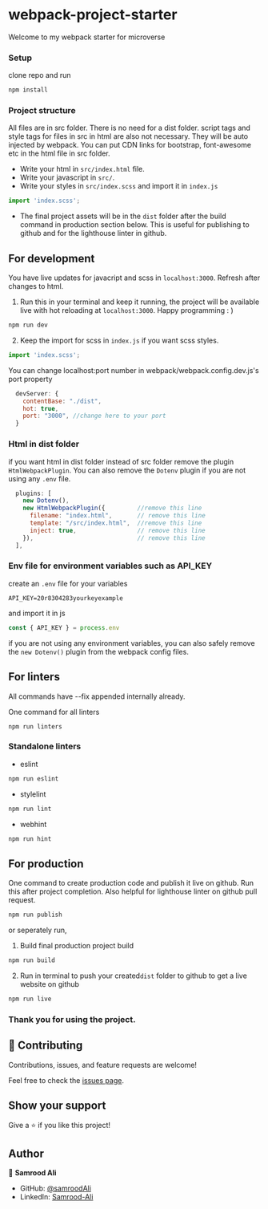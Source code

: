 # webpack-project-starter


Welcome to my webpack starter for microverse

### Setup

clone repo and run

```bash
npm install
```

### Project structure
All files are in src folder. There is no need for a dist folder. script tags and style tags for files in src in html are also not necessary. They will be auto injected by webpack. You can put CDN links for bootstrap, font-awesome etc in the html file in src folder.

* Write your html in `src/index.html` file.
* Write your javascript in `src/`. 
* Write your styles in `src/index.scss` and import it in `index.js`
```js
import 'index.scss';
```
* The final project assets will be in the `dist` folder after the build command in production section below. This is useful for publishing to github and for the lighthouse linter in github.
###

## For development
You have live updates for javacript and scss in `localhost:3000`. Refresh after changes to html.

1. Run this in your terminal and keep it running, the project will be available live with hot reloading at `localhost:3000`. Happy programming : )
```bash
npm run dev
```
2. Keep the import for scss in `index.js` if you want scss styles.
```js
import 'index.scss';
```

You can change localhost:port number in webpack/webpack.config.dev.js's port property
```js
  devServer: {
    contentBase: "./dist",
    hot: true,
    port: "3000", //change here to your port
  }
```
### Html in dist folder 
if you want html in dist folder instead of src folder
remove the plugin `HtmlWebpackPlugin`. You can also remove the `Dotenv` plugin if you are not using any `.env` file.

```js
  plugins: [
    new Dotenv(),
    new HtmlWebpackPlugin({         //remove this line
      filename: "index.html",       // remove this line
      template: "/src/index.html",  //remove this line
      inject: true,                 // remove this line
    }),                             // remove this line
  ],
```

### Env file for environment variables such as API_KEY
create an `.env` file for your variables
```.env
API_KEY=20r8304283yourkeyexample
```
and import it in js

```js
const { API_KEY } = process.env
```
if you are not using any environment variables, you can also safely remove the `new Dotenv()` plugin from the webpack config files.

## For linters
All commands have --fix appended internally already.

One command for all linters
```
npm run linters
```

### Standalone linters
* eslint
```bash
npm run eslint
```
* stylelint
```bash
npm run lint
```
* webhint
```bash
npm run hint
```

## For production
One command to create production code and publish it live on github. Run this after project completion. Also helpful for lighthouse linter on github pull request.

```bash
npm run publish
```
or seperately run,

1. Build final production project build
```bash
npm run build
```
2. Run in terminal to push your created`dist` folder to github to get a live website on github
```bash
npm run live
```

### Thank you for using the project.
## 🤝 Contributing

Contributions, issues, and feature requests are welcome!

Feel free to check the [issues page](../../issues/).

## Show your support

Give a ⭐️ if you like this project!

## Author

👤 **Samrood Ali**

- GitHub: [@samroodAli](https://github.com/samroodAli)
- LinkedIn: [Samrood-Ali](https://www.linkedin.com/in/samrood-ali/)
